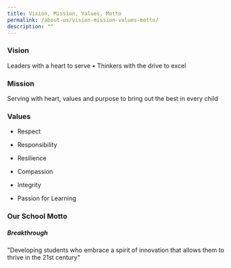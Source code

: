 ```yaml
---
title: Vision, Mission, Values, Motto
permalink: /about-us/vision-mission-values-motto/
description: ""
---
```

### Vision

Leaders with a heart to serve • Thinkers with the drive to excel

### Mission

Serving with heart, values and purpose to bring out the best in every child

### Values

*   Respect

*   Responsibility

*   Resilience

*   Compassion

*   Integrity

*   Passion for Learning

### Our School Motto

##### Breakthrough  

"Developing students who embrace a spirit of innovation that allows them to thrive in the 21st century"